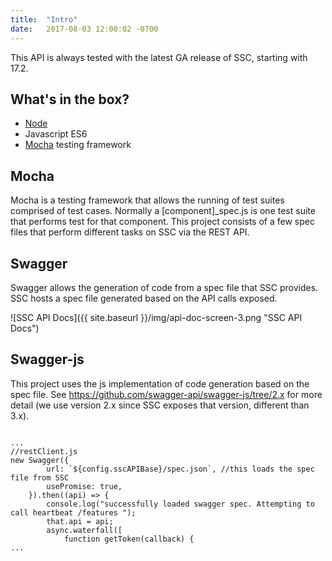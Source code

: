 ```yaml
---
title:  "Intro"
date:   2017-08-03 12:00:02 -0700
---
```


<div class="alert alert-info alert-fit">
This API is always tested with the latest GA release of SSC, starting with 17.2.
</div>

## What's in the box?
- [Node](nodejs.org)
- Javascript ES6
- [Mocha](https://mochajs.org/) testing framework 

## Mocha
Mocha is a testing framework that allows the running of test suites comprised of test cases. 
Normally a [component]_spec.js is one test suite that performs test for that component.
This project consists of a few spec files that perform different tasks on SSC via the REST API.

## Swagger
Swagger allows the generation of code from a spec file that SSC provides. SSC hosts a spec file generated based on the API calls exposed.

![SSC API Docs]({{ site.baseurl }}/img/api-doc-screen-3.png "SSC API Docs")

## Swagger-js

This project uses the js implementation of code generation based on the spec file.
See https://github.com/swagger-api/swagger-js/tree/2.x for more detail (we use version 2.x since SSC exposes that version, different than 3.x).

<pre><code class="javascript">
...
//restClient.js
new Swagger({
        url: `${config.sscAPIBase}/spec.json`, //this loads the spec file from SSC
        usePromise: true,
    }).then((api) => {
        console.log("successfully loaded swagger spec. Attempting to call heartbeat /features ");
        that.api = api;
        async.waterfall([
            function getToken(callback) {
...
</code></pre>
